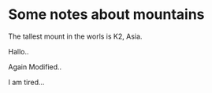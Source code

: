 Some notes about mountains
==========================

The tallest mount in the worls is K2, Asia.

Hallo..

Again Modified..

I am tired...
